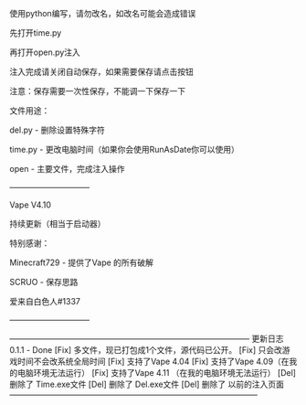 <p>使用python编写，请勿改名，如改名可能会造成错误</p>
<p>先打开time.py</p>
<p>再打开open.py注入</p>
<p>注入完成请关闭自动保存，如果需要保存请点击按钮</p>
<p>注意：保存需要一次性保存，不能调一下保存一下</p>
<p>文件用途：</p>
<p>del.py - 删除设置特殊字符</p>
<p>time.py - 更改电脑时间（如果你会使用RunAsDate你可以使用）</p>
<p>open - 主要文件，完成注入操作</p>
<p>——————————</p>
<p>Vape V4.10</p>
<p>持续更新（相当于启动器）</p>
<p>特别感谢：</p>
<p>Minecraft729 - 提供了Vape 的所有破解</p>
<p>SCRUO - 保存思路</p>
<p>爱来自白色人#1337</p>
<p>——————————</p>
——————————————————————————————
更新日志 0.1.1 -  Done
[Fix] 多文件，现已打包成1个文件，源代码已公开。
[Fix] 只会改游戏时间不会改系统全局时间
[Fix] 支持了Vape 4.04
[Fix] 支持了Vape 4.09（在我的电脑环境无法运行）
[Fix] 支持了Vape 4.11 （在我的电脑环境无法运行）
[Del] 删除了 Time.exe文件
[Del] 删除了 Del.exe文件
[Del] 删除了 以前的注入页面
———————————————————————————————